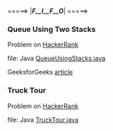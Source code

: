 
=====> |___F__I__F__O___| =====>


### Queue Using Two Stacks

Problem on [HackerRank](https://www.hackerrank.com/challenges/queue-using-two-stacks/problem)

file: Java [QueueUsingStacks.java](QueueUsingStacks.java)

GeeksforGeeks [article](https://www.geeksforgeeks.org/queue-using-stacks/)

### Truck Tour

Problem on [HackerRank](https://www.hackerrank.com/challenges/truck-tour/problem)

file: Java [TruckTour.java](TruckTour.java)